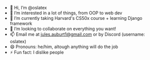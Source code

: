 - 👋 Hi, I’m @oslatex
- 👀 I’m interested in a lot of things, from OOP to web dev
- 🌱 I’m currently taking Harvard's CS50x course + learning Django framework
- 💞️ I’m looking to collaborate on everything you want!
- 📫 Email me at jules.auburt1@gmail.com or by Discord (username: oslatex)
- 😄 Pronouns: he/him, altough anything will do the job
- ⚡ Fun fact: I dislike people

<!---
oslatex/oslatex is a ✨ special ✨ repository because its `README.md` (this file) appears on your GitHub profile.
You can click the Preview link to take a look at your changes.
--->
